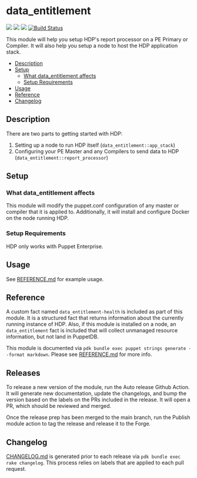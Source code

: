 
# data_entitlement

![](https://img.shields.io/puppetforge/pdk-version/puppetlabs/data_entitlement.svg?style=popout)
![](https://img.shields.io/puppetforge/v/puppetlabs/data_entitlement.svg?style=popout)
![](https://img.shields.io/puppetforge/dt/puppetlabs/data_entitlement.svg?style=popout)
[![Build Status](https://github.com/puppetlabs/puppetlabs-data_entitlement/actions/workflows/pr_test.yml/badge.svg?branch=main)](https://github.com/puppetlabs/puppetlabs-data_entitlement/actions/workflows/pr_test.yml)

This module will help you setup HDP's report processor on a PE Primary or Compiler. It will also help you setup a node to host the HDP application stack.

- [Description](#description)
- [Setup](#setup)
  - [What data_entitlement affects](#what-data_entitlement-affects)
  - [Setup Requirements](#setup-requirements)
- [Usage](#usage)
- [Reference](#reference)
- [Changelog](#changelog)

## Description

There are two parts to getting started with HDP:

1. Setting up a node to run HDP itself (`data_entitlement::app_stack`)
2. Configuring your PE Master and any Compilers to send data to HDP (`data_entitlement::report_processor`)

## Setup

### What data_entitlement affects

This module will modify the puppet.conf configuration of any master or compiler that it is applied to. Additionally, it will install and configure Docker on the node running HDP.

### Setup Requirements

HDP only works with Puppet Enterprise.

## Usage

See [REFERENCE.md](REFERENCE.md) for example usage.

## Reference

A custom fact named `data_entitlement-health` is included as part of this module. It is a structured fact that returns information about the currently running instance of HDP.
Also, if this module is installed on a node, an `data_entitlement` fact is included that will collect unmanaged resource information, but not land in PuppetDB.

This module is documented via `pdk bundle exec puppet strings generate --format markdown`. Please see [REFERENCE.md](REFERENCE.md) for more info.

## Releases

To release a new version of the module, run the Auto release Github
Action. It will generate new documentation, update the changelogs, and bump the
version based on the labels on the PRs included in the release. It will open a
PR, which should be reviewed and merged.

Once the release prep has been merged to the main branch, run the Publish
module action to tag the release and release it to the Forge.

## Changelog

[CHANGELOG.md](CHANGELOG.md) is generated prior to each release via `pdk bundle exec rake changelog`. This process relies on labels that are applied to each pull request.
